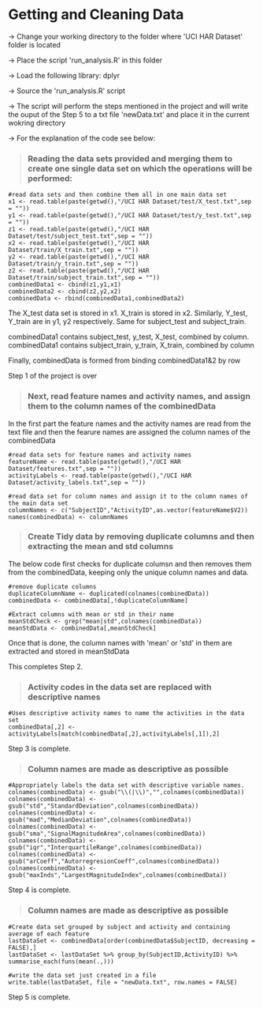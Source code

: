 # Getting and Cleaning Data

-> Change your working directory to the folder where 'UCI HAR Dataset' folder is located

-> Place the script 'run_analysis.R' in this folder

-> Load the following library: dplyr

-> Source the 'run_analysis.R' script

-> The script will perform the steps mentioned in the project and will write the ouput of the Step 5 to a txt file 'newData.txt'    and place it in the current wokring directory

-> For the explanation of the code see below:

> ### Reading the data sets provided and merging them to create one single data set on which the operations will be performed:

```{r}
#read data sets and then combine them all in one main data set
x1 <- read.table(paste(getwd(),"/UCI HAR Dataset/test/X_test.txt",sep = ""))
y1 <- read.table(paste(getwd(),"/UCI HAR Dataset/test/y_test.txt",sep = ""))
z1 <- read.table(paste(getwd(),"/UCI HAR Dataset/test/subject_test.txt",sep = ""))
x2 <- read.table(paste(getwd(),"/UCI HAR Dataset/train/X_train.txt",sep = ""))
y2 <- read.table(paste(getwd(),"/UCI HAR Dataset/train/y_train.txt",sep = ""))
z2 <- read.table(paste(getwd(),"/UCI HAR Dataset/train/subject_train.txt",sep = ""))
combinedData1 <- cbind(z1,y1,x1)
combinedData2 <- cbind(z2,y2,x2)
combinedData <- rbind(combinedData1,combinedData2)
```
The X_test data set is stored in x1. X_train is stored in x2. Similarly, Y_test, Y_train are in y1, y2 respectively.
Same for subject_test and subject_train.

combinedData1 contains subject_test, y_test, X_test, combined by column. 
combinedData1 contains subject_train, y_train, X_train, combined by column

Finally, combinedData is formed from binding combinedData1&2 by row

Step 1 of the project is over

> ### Next, read feature names and activity names, and assign them to the column names of the combinedData

In the first part the feature names and the activity names are read from the text file and then the fearure names are assigned the column names of the combinedData

```{r}
#read data sets for feature names and activity names
featureName <- read.table(paste(getwd(),"/UCI HAR Dataset/features.txt",sep = ""))
activityLabels <- read.table(paste(getwd(),"/UCI HAR Dataset/activity_labels.txt",sep = ""))

#read data set for column names and assign it to the column names of the main data set
columnNames <- c("SubjectID","ActivityID",as.vector(featureName$V2))
names(combinedData) <- columnNames
```

> ### Create Tidy data by removing duplicate columns and then extracting the mean and std columns

The below code first checks for duplicate columsn and then removes them from the combinedData, keeping only the unique column names and data.

```{r}
#remove duplicate columns
duplicateColumnName <- duplicated(colnames(combinedData))
combinedData <- combinedData[,!duplicateColumnName]

#Extract columns with mean or std in their name
meanStdCheck <- grep("mean|std",colnames(combinedData))
meanStdData <- combinedData[,meanStdCheck]
```

Once that is done, the column names with 'mean' or 'std' in them are extracted and stored in meanStdData

This completes Step 2.

> ### Activity codes in the data set are replaced with descriptive names

```{r}
#Uses descriptive activity names to name the activities in the data set
combinedData[,2] <- activityLabels[match(combinedData[,2],activityLabels[,1]),2]
```

Step 3 is complete.

> ### Column names are made as descriptive as possible

```{r}
#Appropriately labels the data set with descriptive variable names. 
colnames(combinedData) <- gsub("\\(|\\)","",colnames(combinedData))
colnames(combinedData) <- gsub("std","StandardDeviation",colnames(combinedData))
colnames(combinedData) <- gsub("mad","MedianDeviation",colnames(combinedData))
colnames(combinedData) <- gsub("sma","SignalMagnitudeArea",colnames(combinedData))
colnames(combinedData) <- gsub("iqr","InterquartileRange",colnames(combinedData))
colnames(combinedData) <- gsub("arCoeff","AutorregresionCoeff",colnames(combinedData))
colnames(combinedData) <- gsub("maxInds","LargestMagnitudeIndex",colnames(combinedData))
```

Step 4 is complete.

> ### Column names are made as descriptive as possible

```{r}
#Create data set grouped by subject and activity and containing average of each feature
lastDataSet <- combinedData[order(combinedData$SubjectID, decreasing = FALSE),]
lastDataSet <- lastDataSet %>% group_by(SubjectID,ActivityID) %>% summarise_each(funs(mean(.,)))

#write the data set just created in a file
write.table(lastDataSet, file = "newData.txt", row.names = FALSE)
```

Step 5 is complete.

